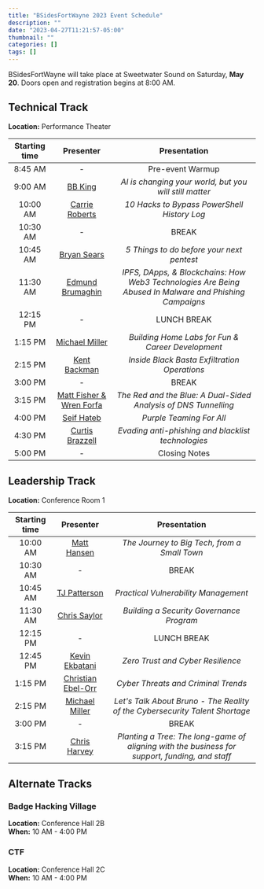 ```yaml
---
title: "BSidesFortWayne 2023 Event Schedule"
description: ""
date: "2023-04-27T11:21:57-05:00"
thumbnail: ""
categories: []
tags: []
---
```


BSidesFortWayne will take place at Sweetwater Sound on Saturday, **May 20**. Doors open and registration begins at 8:00 AM.

## Technical Track

**Location:** Performance Theater

| Starting time |                                           Presenter                                           |                                              Presentation                                              |
| :-----------: | :-------------------------------------------------------------------------------------------: | :----------------------------------------------------------------------------------------------------: |
|    8:45 AM    |                                               -                                               |                                            Pre-event Warmup                                            |
|    9:00 AM    |       <a href="/posts/2023/04/speakers-2023#bb-king---keynote-presenter"> BB King </a>        |                         _AI is changing your world, but you will still matter_                         |
|   10:00 AM    |          <a href="/posts/2023/04/speakers-2023#carrie-roberts"> Carrie Roberts </a>           |                              _10 Hacks to Bypass PowerShell History Log_                               |
|   10:30 AM    |                                               -                                               |                                                 BREAK                                                  |
|   10:45 AM    |             <a href="/posts/2023/04/speakers-2023#bryan-sears"> Bryan Sears </a>              |                               _5 Things to do before your next pentest_                                |
|   11:30 AM    |        <a href="/posts/2023/04/speakers-2023#edmund-brumaghin"> Edmund Brumaghin </a>         | _IPFS, DApps, & Blockchains: How Web3 Technologies Are Being Abused In Malware and Phishing Campaigns_ |
|   12:15 PM    |                                               -                                               |                                              LUNCH BREAK                                               |
|    1:15 PM    |          <a href="/posts/2023/04/speakers-2023#michael-miller"> Michael Miller </a>           |                           _Building Home Labs for Fun & Career Development_                            |
|    2:15 PM    |            <a href="/posts/2023/04/speakers-2023#kent-backman"> Kent Backman </a>             |                              _Inside Black Basta Exfiltration Operations_                              |
|    3:00 PM    |                                               -                                               |                                                 BREAK                                                  |
|    3:15 PM    | <a href="/posts/2023/04/speakers-2023#matt-fisher--wren-forfa"> Matt Fisher & Wren Forfa </a> |                    _The Red and the Blue: A Dual-Sided Analysis of DNS Tunnelling_                     |
|    4:00 PM    |              <a href="/posts/2023/04/speakers-2023#seif-hateb"> Seif Hateb </a>               |                                        _Purple Teaming For All_                                        |
|    4:30 PM    |         <a href="/posts/2023/04/speakers-2023#curtis-brazzell"> Curtis Brazzell </a>          |                           _Evading anti-phishing and blacklist technologies_                           |
|    5:00 PM    |                                               -                                               |                                             Closing Notes                                              |

## Leadership Track

**Location:** Conference Room 1

| Starting time |                                     Presenter                                      |                                          Presentation                                          |
| :-----------: | :--------------------------------------------------------------------------------: | :--------------------------------------------------------------------------------------------: |
|   10:00 AM    |        <a href="/posts/2023/04/speakers-2023#matt-hansen"> Matt Hansen </a>        |                          _The Journey to Big Tech, from a Small Town_                          |
|   10:30 AM    |                                         -                                          |                                             BREAK                                              |
|   10:45 AM    |       <a href="/posts/2023/04/speakers-2023#tj-patterson"> TJ Patterson </a>       |                              _Practical Vulnerability Management_                              |
|   11:30 AM    |       <a href="/posts/2023/04/speakers-2023#chris-saylor"> Chris Saylor </a>       |                            _Building a Security Governance Program_                            |
|   12:15 PM    |                                         -                                          |                                          LUNCH BREAK                                           |
|   12:45 PM    |     <a href="/posts/2023/04/speakers-2023#kevin-ekbatani"> Kevin Ekbatani </a>     |                               _Zero Trust and Cyber Resilience_                                |
|    1:15 PM    | <a href="/posts/2023/04/speakers-2023#christian-ebel-orr"> Christian Ebel-Orr </a> |                              _Cyber Threats and Criminal Trends_                               |
|    2:15 PM    |     <a href="/posts/2023/04/speakers-2023#michael-miller"> Michael Miller </a>     |          _Let's Talk About Bruno - The Reality of the Cybersecurity Talent Shortage_           |
|    3:00 PM    |                                         -                                          |                                             BREAK                                              |
|    3:15 PM    |       <a href="/posts/2023/04/speakers-2023#chris-harvey"> Chris Harvey </a>       | _Planting a Tree: The long-game of aligning with the business for support, funding, and staff_ |

## Alternate Tracks

### Badge Hacking Village

**Location:** Conference Hall 2B  
**When:** 10 AM - 4:00 PM

### CTF

**Location:** Conference Hall 2C  
**When:** 10 AM - 4:00 PM
